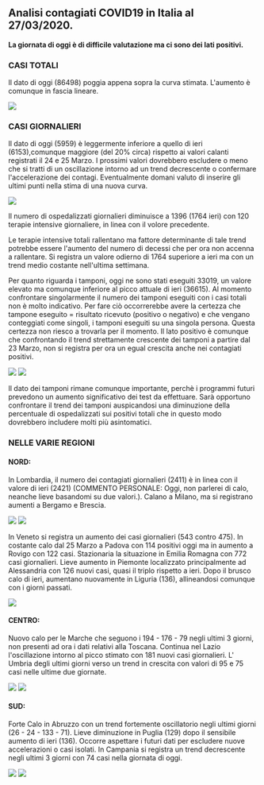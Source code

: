 ## Analisi contagiati COVID19 in Italia al 27/03/2020.

**La giornata di oggi è di difficile valutazione ma ci sono dei lati positivi.** 

### CASI TOTALI

Il dato di oggi (86498) poggia appena sopra la curva stimata. L'aumento è comunque in fascia lineare.

<img src="https://marcelchiarello.github.io/showdata/RUN_27_03/RUN1/RUN_DATA_FIT_ITALIA_REGIONI_01.png?raw=true"/>

### CASI GIORNALIERI

Il dato di oggi (5959) è leggermente inferiore a quello di ieri (6153),comunque maggiore (del 20% circa) rispetto ai valori calanti registrati il 24 e 25 Marzo. I prossimi valori dovrebbero escludere o meno che si tratti di un oscillazione intorno ad un trend decrescente o confermare l'accelerazione dei contagi. Eventualmente domani valuto di inserire gli ultimi punti nella stima di una nuova curva.

<img src="https://marcelchiarello.github.io/showdata/RUN_27_03/RUN1/RUN_DATA_FIT_ITALIA_REGIONI_02.png?raw=true"/>
 
Il numero di ospedalizzati giornalieri diminuisce a 1396 (1764 ieri) con 120 terapie intensive giornaliere, in linea con il volore precedente.

Le terapie intensive totali rallentano ma fattore determinante di tale trend potrebbe essere l'aumento del numero di decessi che per ora non accenna a rallentare. Si registra un valore odierno di 1764 superiore a ieri ma con un trend medio costante nell'ultima settimana. 

Per quanto riguarda i tamponi, oggi ne sono stati eseguiti 33019, un valore elevato ma comunque inferiore al picco attuale di ieri (36615). Al momento confrontare singolarmente il numero dei tamponi eseguiti con i casi totali non è molto indicativo. Per fare ciò occorrerebbe avere la certezza che tampone eseguito = risultato ricevuto (positivo o negativo) e che vengano conteggiati come singoli, i tamponi eseguiti su una singola persona. Questa certezza non riesco a trovarla per il momento. Il lato positivo è comunque che confrontando il trend  strettamente crescente dei tamponi a partire dal 23 Marzo, non si registra per ora un egual crescita anche nei contagiati positivi.

<img src="https://marcelchiarello.github.io/showdata/RUN_27_03/RUN1/RUN_DATA_FIT_ITALIA_REGIONI_03.png?raw=true"/>

<img src="https://marcelchiarello.github.io/showdata/RUN_27_03/RUN1/RUN_DATA_FIT_ITALIA_REGIONI_04.png?raw=true"/>

Il dato dei tamponi rimane comunque importante, perchè i programmi futuri prevedono un aumento significativo dei test da effettuare. Sarà opportuno confrontare il trend dei tamponi auspicandosi una diminuzione della percentuale di ospedalizzati sui positivi totali che in questo modo dovrebbero includere molti più asintomatici.

### NELLE VARIE REGIONI

#### NORD:

In Lombardia, il numero dei contagiati giornalieri (2411) è in linea con il valore di ieri (2421) (COMMENTO PERSONALE: Oggi, non parlerei di calo, neanche lieve basandomi su due valori.). Calano a Milano, ma si registrano aumenti a Bergamo e Brescia.

<img src="https://marcelchiarello.github.io/showdata/RUN_27_03/RUN2/RUN_DATA_PROVINCE_03.png?raw=true"/>
<img src="https://marcelchiarello.github.io/showdata/RUN_27_03/RUN2/RUN_DATA_PROVINCE_04.png?raw=true"/>

In Veneto si registra un aumento dei casi giornalieri (543 contro 475). In costante calo dal 25 Marzo a Padova con 114 positivi oggi ma in aumento a Rovigo con 122 casi.
Stazionaria la situazione in Emilia Romagna con 772 casi giornalieri. Lieve aumento in Piemonte localizzato principalmente ad Alessandria con 126 nuovi casi, quasi il triplo rispetto a ieri.
Dopo il brusco calo di ieri, aumentano nuovamente in Liguria (136), allineandosi comunque con i giorni passati.

<img src="https://marcelchiarello.github.io/showdata/RUN_27_03/RUN1/RUN_DATA_FIT_ITALIA_REGIONI_14.png?raw=true"/>

#### CENTRO:

Nuovo calo per le Marche che seguono i 194 - 176 - 79 negli ultimi 3 giorni, non presenti ad ora i dati relativi alla Toscana.
Continua nel Lazio l'oscillazione intorno al picco stimato con 181 nuovi casi giornalieri. L' Umbria degli ultimi giorni verso un trend in crescita con valori di 95 e 75 casi nelle ultime due giornate.

<img src="https://marcelchiarello.github.io/showdata/RUN_27_03/RUN3/RUN_FIT_PROVINCE_177.png?raw=true"/>
<img src="https://marcelchiarello.github.io/showdata/RUN_27_03/RUN3/RUN_FIT_PROVINCE_178.png?raw=true"/>

#### SUD:

Forte Calo in Abruzzo con un trend fortemente oscillatorio negli ultimi giorni (26 - 24 - 133 - 71).
Lieve diminuzione in Puglia (129) dopo il sensibile aumento di ieri (136). Occorre aspettare i futuri dati per escludere nuove accelerazioni o casi isolati.
In Campania si registra un trend decrescente negli ultimi 3 giorni con 74 casi nella giornata di oggi.

<img src="https://marcelchiarello.github.io/showdata/RUN_27_03/RUN1/RUN_DATA_FIT_ITALIA_REGIONI_15.png?raw=true"/>
<img src="https://marcelchiarello.github.io/showdata/RUN_27_03/RUN1/RUN_DATA_FIT_ITALIA_REGIONI_16.png?raw=true"/>


